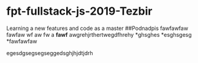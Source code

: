 # fpt-fullstack-js-2019-Tezbir
Learning a new features and code as a master
##Podnadpis
fawfawfaw 
fawfaw  wf aw fw a **fawf** awgrehjrthertwegdfhrehy
*ghsghes
*esghsgesg
*fawfawfaw

egesdgsegsegseggedsghjhjdtjdrh
